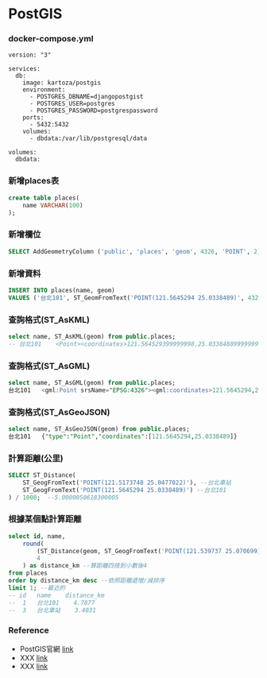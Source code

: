 # PostGIS

### docker-compose.yml
```
version: "3"

services:
  db:
    image: kartoza/postgis
    environment:
      - POSTGRES_DBNAME=djangopostgist
      - POSTGRES_USER=postgres
      - POSTGRES_PASSWORD=postgrespassword
    ports:
      - 5432:5432
    volumes:
      - dbdata:/var/lib/postgresql/data

volumes:
  dbdata:
```

### 新增places表
```SQL
create table places(
    name VARCHAR(100)
);
```

### 新增欄位
```SQL
SELECT AddGeometryColumn ('public', 'places', 'geom', 4326, 'POINT', 2);
```

### 新增資料
```SQL
INSERT INTO places(name, geom)
VALUES ('台北101', ST_GeomFromText('POINT(121.5645294 25.0338489)', 4326));
```

### 查詢格式(ST_AsKML)
```SQL
select name, ST_AsKML(geom) from public.places;
-- 台北101	<Point><coordinates>121.564529399999998,25.033848899999999</coordinates></Point>
```

### 查詢格式(ST_AsGML)
```SQL
select name, ST_AsGML(geom) from public.places;
台北101	<gml:Point srsName="EPSG:4326"><gml:coordinates>121.5645294,25.0338489</gml:coordinates></gml:Point>
```

### 查詢格式(ST_AsGeoJSON)
```SQL
select name, ST_AsGeoJSON(geom) from public.places;
台北101	{"type":"Point","coordinates":[121.5645294,25.0338489]}
```

### 計算距離(公里)
```SQL
SELECT ST_Distance(
    ST_GeogFromText('POINT(121.5173748 25.0477022)'), --台北車站
    ST_GeogFromText('POINT(121.5645294 25.0338489)') --台北101
) / 1000;  --5.0000050618300005
```

### 根據某個點計算距離
```SQL
select id, name,
    round(
        (ST_Distance(geom, ST_GeogFromText('POINT(121.539737 25.070699)')) / 1000)::numeric(8, 5),
        4
    ) as distance_km --算距離四捨到小數後4
from places
order by distance_km desc --依照距離遞增/減排序
limit 1; --最近的
-- id   name    distance_km
--  1   台北101    4.7877
--  3   台北車站    3.4031

```

### Reference
* PostGIS官網 [link](https://postgis.net/install/)
* XXX [link]()
* XXX [link]()